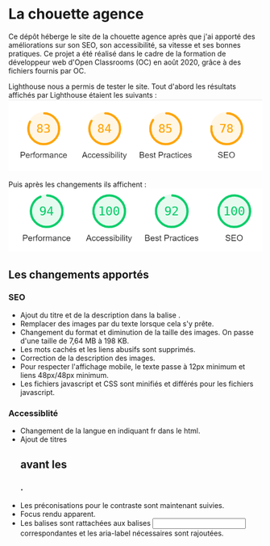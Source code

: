 # La chouette agence

Ce dépôt héberge le site de la chouette agence après que j'ai apporté des améliorations sur son SEO, son accessibilité, sa vitesse et ses bonnes pratiques.
Ce projet a été réalisé dans le cadre de la formation de développeur web d'Open Classrooms (OC) en août 2020, grâce à des fichiers fournis par OC.

Lighthouse nous a permis de tester le site. Tout d'abord les résultats affichés par Lighthouse étaient les suivants :
![premiers resultats](https://raw.githubusercontent.com/Flora-Pvt/p4-la-chouette-agence/accessibilit%C3%A9/img/startingwebsiteindexSC.png)

Puis après les changements ils affichent : 
![derniers resultats](https://raw.githubusercontent.com/Flora-Pvt/p4-la-chouette-agence/accessibilit%C3%A9/img/startingwebsiteindexSC-9label.png)

## Les changements apportés 

### SEO
- Ajout du titre et de la description dans la balise <head>.
- Remplacer des images par du texte lorsque cela s'y prête.
- Changement du format et diminution de la taille des images. On passe d'une taille de 7,64 MB à 198 KB.
- Les mots cachés et les liens abusifs sont supprimés.
- Correction de la description des images.
- Pour respecter l'affichage mobile, le texte passe à 12px minimum et liens 48px/48px
minimum.
- Les fichiers javascript et CSS sont minifiés et différés pour les fichiers javascript.

### Accessiblité
- Changement de la langue en indiquant fr dans le html.
- Ajout de titres <h2> avant les <h3>.
- Les préconisations pour le contraste sont maintenant suivies.
- Focus rendu apparent.
- Les balises <label> sont rattachées aux balises <input> correspondantes et les
aria-label nécessaires sont rajoutées.


    

